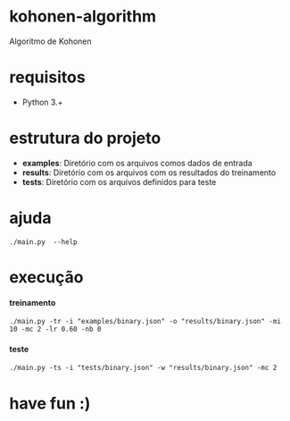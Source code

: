 # kohonen-algorithm
Algoritmo de Kohonen

# requisitos

* Python 3.+

# estrutura do projeto

- **examples**: Diretório com os arquivos comos dados de entrada
- **results**: Diretório com os arquivos com os resultados do treinamento
- **tests**: Diretório com os arquivos definidos para teste


# ajuda

`./main.py  --help`

# execução

#### treinamento

`./main.py -tr -i "examples/binary.json" -o "results/binary.json" -mi 10 -mc 2 -lr 0.60 -nb 0`

#### teste

`./main.py -ts -i "tests/binary.json" -w "results/binary.json" -mc 2`

# have fun :)